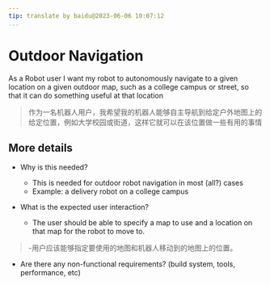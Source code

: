 ```yaml
---
tip: translate by baidu@2023-06-06 10:07:12
...
```

# Outdoor Navigation


As a Robot user I want my robot to autonomously navigate to a given location on a given outdoor map, such as a college campus or street, so that it can do something useful at that location

> 作为一名机器人用户，我希望我的机器人能够自主导航到给定户外地图上的给定位置，例如大学校园或街道，这样它就可以在该位置做一些有用的事情

## More details

- Why is this needed?

  - This is needed for outdoor robot navigation in most (all?) cases
  - Example: a delivery robot on a college campus

- What is the expected user interaction?


  - The user should be able to specify a map to use and a location on that map for the robot to move to.

> -用户应该能够指定要使用的地图和机器人移动到的地图上的位置。

- Are there any non-functional requirements? (build system, tools, performance, etc)
